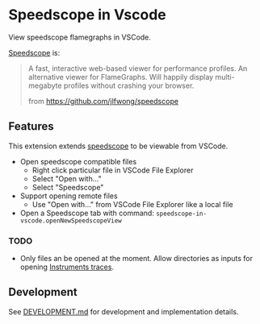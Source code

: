 # Speedscope in Vscode

View speedscope flamegraphs in VSCode.

[Speedscope](https://www.speedscope.app/) is:

> A fast, interactive web-based viewer for performance profiles.
> An alternative viewer for FlameGraphs.
> Will happily display multi-megabyte profiles without crashing your browser.
>
> from https://github.com/jlfwong/speedscope

## Features

This extension extends [speedscope](https://github.com/jlfwong/speedscope) to be viewable from VSCode.

- Open speedscope compatible files
  - Right click particular file in VSCode File Explorer
  - Select "Open with..."
  - Select "Speedscope"
- Support opening remote files
  - Use "Open with..." from VSCode File Explorer like a local file
- Open a Speedscope tab with command: `speedscope-in-vscode.openNewSpeedscopeView`

### TODO

- Only files an be opened at the moment. Allow directories as inputs for opening [Instruments traces](https://help.apple.com/instruments/mac/10.0/).

## Development

See [DEVELOPMENT.md](DEVELOPMENT.md) for development and implementation details.
